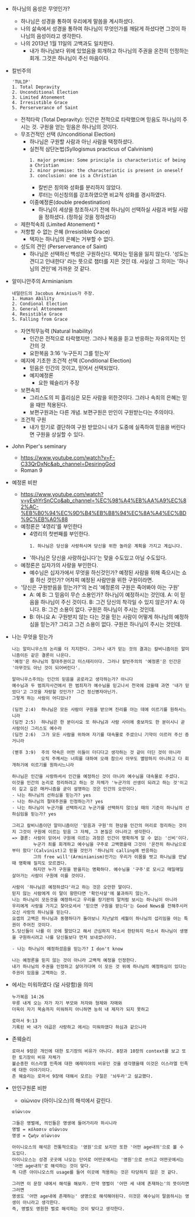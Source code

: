 * 하나님의 음성은 무엇인가?
  * 하나님은 성경을 통하여 우리에게 말씀을 계시하셨다.
  * 나의 삶속에서 성경을 통하여 하나님이 무엇인가를 깨닭게 하셨다면 그것이 하나님의 음성이라고 생각한다.
  * 나의 2013년 1월 11일의 고백과도 일치한다.
    * 내가 하나님보다 위에 있었음을 회개하고 하나님의 주권을 온전히 인정하는 회개. 그것은 하나님이 주신 마음이다.
* 칼빈주의
  ```
  'TULIP'
  1. Total Depravity
  2. Unconditional Election
  3. Limited Atonement
  4. Irresistible Grace
  5. Perserverance of Saint
  ```
  * 전적타락 (Total Depravity): 인간은 전적으로 타락했으며 믿음도 하나님이 주시는 것. 구원을 얻는 믿음은 하나님의 것이다.
  * 무조건적인 선택 (Unconditional Election)
    * 하나님은 구원할 사람과 아닌 사람을 택정하셨다.
    * 실천적 삼단논법(Syllogismus practicus of Calvinism)
      ```
      1. major premise: Some principle is characteristic of being a Christian
      2. minor premise: the characteristic is present in oneself
      3. conclusion: one is a Christian
      ```
      * 칼빈은 칭의와 성화를 분리하지 않았다.
      * 루터는 이신칭의를 강조하였으면 비교적 성화를 경시하였다.
    * 이중예정론(double predestination)
      * 하나님이 세상을 창조하시기 전에 하나님이 선택하실 사람과 버릴 사람을 정하셨다. (정하실 것을 정하셨다)
  * 제한적속죄 (Limited Atonement)
    * 
  * 저항할 수 없는 은혜 (Irresistible Grace)
     * 택자는 하나님의 은혜는 거부할 수 없다.
  * 성도의 견인 (Perserverance of Saint)
    * 하나님은 선택하신 백성은 구원하신다. 택자는 믿음을 잃지 않는다. '성도는 견디고 인내한다' 라는 뜻으로 챕터를 지은 것인 데.
      사실상 그 의미는 '하나님의 견인'에 가까운 것 같다.
* 알미니안주의 Arminianism
  ```
  네덜란드의 Jacobus Arminius가 주장.
  1. Human Ability
  2. Condional Election
  3. General Attonement
  4. Resistible Grace
  5. Falling from Grace
  ```
  * 자연적무능력 (Natural Inability)
    * 인간은 전적으로 타락했지만. 그러나 복음을 듣고 반응하는 자유의지는 인간의 것
    * 요한복음 3:16 '누구든지 그를 믿는자'
  * 예지에 기초한 조건적 선택 (Conditional Election)
    * 믿음은 인간의 것이고, 믿어서 선택되었다.
    * 예지예정론
      * 요한 웨슬리가 주장
  * 보편속죄
    * 그리스도의 피 흘리심은 모든 사람을 위한것이다. 그러나 속죄의 은혜는 믿을 때만 적용된다.
    * 보편구원과는 다른 개념. 보편구원은 만인이 구원받는다는 주의이다.
  * 조건적 구원
    * 내가 믿기로 결단하여 구원 받았으니 내가 도중에 실족하여 믿음을 버린다면 구원을 상실할 수 있다.
      
* John Piper's seminary
  * https://www.youtube.com/watch?v=F-C33QrDxNc&ab_channel=DesiringGod
  * Roman 9
* 예정론 비판
  * https://www.youtube.com/watch?v=yEshYrSnCCo&ab_channel=%EC%98%A4%EB%AA%A9%EC%82%AC-%EB%B0%94%EC%9D%B4%EB%B8%94%EC%8A%A4%EC%BD%9C%EB%A0%88
  * 예정론은 '4영리'를 부인한다
    * 4영리의 첫번째를 부인한다.
      ```
      1. 하나님은 당신을 사랑하시며 당신을 위한 놀라운 계획을 가지고 계십니다.
      ```
    * '하나님은 당신을 사랑하십니다'는 맞을 수도있고 아닐 수도있다.
  * 예정론은 십자가의 사랑을 부인한다.
    * 예수님은 십자가에서 무엇을 하신것인가? 예정된 사람을 위해 죽으시는 쇼를 하신 것인가? 어차피 예정된 사람만을 위한 구원이라면.
  * '당신은 구원받음을 믿는가?'의 논리 '예정론의 구원은 죽어봐야 아는 구원'
    * A: 예
      B: 그 믿음이 무슨 소용인가? 하나님이 예정하시는 것인데.
      A: 이 믿음을 하나님이 주신 것이다.
      B: 그건 당신의 착각일 수 있지 않은가?
      A: 아니다.
      B: 그건 소용이 없다. 구원은 하나님이 주시는 것인데.
    * B: 아니요
      A: 구원받지 않는 다는 것을 믿는 사람이 어떻게 하나님의 예정하심을 믿는가? 그리고 그건 소용이 없다. 구원은 하나님이 주시는 것인데.
* 나는 무엇을 믿는가
  ```
  나는 알미니우스의 논리를 더 지지한다. 그러나 내가 믿는 것의 결과는 칼비니즘이든 알미니즘이든 같은 결론이 나온다.
  '예정'은 하나님의 절대주권이고 미스테리이다. 그러나 칼빈주의의 '예정론'은 인간은 '아무것도 아닌 것이 되어버린다'.
  
  알마니우스주의는 인간의 믿음을 공로라고 생각하는가? 아니다
  예수님과 두 범죄자사건에서 한 범죄자가 예수님을 믿고나서 천국에 갔을때 과연 '내가 믿었다'고 그것을 자랑할 것인가? 그건 정신병자아닌가.
  그렇게 하는 사람이 어디있나?
  
  (딤전 2:4)	하나님은 모든 사람이 구원을 받으며 진리를 아는 데에 이르기를 원하시느니라
  (딤전 2:5)	하나님은 한 분이시요 또 하나님과 사람 사이에 중보자도 한 분이시니 곧 사람이신 그리스도 예수라
  (딤전 2:6)	그가 모든 사람을 위하여 자기를 대속물로 주셨으니 기약이 이르러 주신 증거니라
  
  (벧후 3:9)  주의 약속은 어떤 이들이 더디다고 생각하는 것 같이 더딘 것이 아니라
             오직 주께서는 너희를 대하여 오래 참으사 아무도 멸망하지 아니하고 다 회개하기에 이르기를 원하시느니라

  하나님은 인간을 사랑하셔서 인간을 예정하신 것이 아니라 예수님을 대속물로 주셨다.
  이것을 인간의 논리로 정리하려고 하는 것 자체가 '누군가의 선생이 되려고 하는 것'이고 이 깊고 깊은 매커니즘을 굳이 설명하는 것은 인간의 오만이다.
  - 나는 하나님의 선하심을 믿는가? yes
  - 나는 하나님의 절대주권을 인정하는가? yes
  - 나는 하나님이 누군가를 선택하시고 누군가를 선택하지 않으실 때의 기준이 하나님의 선하심임을 믿는가? yes
  
  그리고 칼비니즘이던 알미니즘이던 '믿음과 구원'의 현상을 인간의 머리로 정리하는 것이지 그것이 구원에 이르는 믿음 그 자체, 그 본질은 아니라고 생각한다.
  => 결론: 사람이 믿어서 구원에 이르는 과정은 인간이 명확하게 알 수 없는 '신비'이다.
          누군가 죄를 회개하고 예수님을 구주로 고백했을때 그것이 '온전히 하나님으로부터 왔다'(Calvinist)고 믿을 것인가 '하나님의 calling에 반응하는
          그의 free will'(Arminianism)인가는 우리가 이몸을 벗고 하나님을 만날때 명확해 질지도 모르겠다.
          하지만 누가 구원을 받을지는 명확하다. 예수님을 '구주'로 모시고 매일매일 살아가는 사람이 구원에 이를 것이다.
               
  사람이 '하나님은 예정하셨다'라고 하는 것은 오만한 말이다.
  믿지 않는 사람에게 이 말이 향한다면 '확인사살'에 불과하지 않는가.
  나는 하나님이 모든것을 예정하시고 우리를 장기판의 말처럼 보시는 하나님이 아니라
  우리에게 사랑을 가지고 찾아오셔서 '믿으면 구원을 받는다'는 Good News를 전해주시러 오신 사랑의 하나님을 믿는다.
  요셉의 고백은 하나님과 동행하다가 돌아보니 지난날의 세월이 하나님의 섭리임을 아는 특권이 주어진 것이다.
  5.당신들이 나를 이 곳에 팔았다고 해서 근심하지 마소서 한탄하지 마소서 하나님이 생명을 구원하시려고 나를 당신들보다 먼저 보내셨나이다.
 
  - 나는 하나님이 예정하셨음을 믿는가? I don't know
  
  나는 예정론을 믿지 않는 것이 아니라 고백적 예정을 인정한다.
  내가 하나님의 주권을 인정하고 살아가다며 이 모든 것 위에 하나님의 예정하심이 있다는 주권이 있음을 고백하는 것.
  ```
* 에서는 미워하였다 (덜 사랑함)을 의미
  ```
  누가복음 14:26
  무릇 내게 오는 자가 자기 부모와 처자와 형제와 자매와
  더욱이 자기 목숨까지 미워하지 아니하면 능히 내 제자가 되지 못하고

  로마서 9:13
  기록된 바 내가 야곱은 사랑하고 에서는 미워하였다 하심과 같으니라
  ```
* 존웨슬리
  ```
  로마서 9장은 개인에 대한 토기장의 비유가 아니다. 8장과 10장의 context를 보고 또한 토기장이 비유 자체가
  불순종한 이스라엘 민족에 대한 예레미야의 비유인 것을 생각했을때 이것은 이스라엘 민족에 대한 이야기이다.
  존 웨슬리는 로마서 9장에 대해서 모르는 구절은 '놔두라'고 설교했다.
  ```
  
* 만인구원론 비판
  * αἰώνιον (아이니오스)의 해석에서 갈린다.
  ```
  αἰώνιον
  
  그들은 영벌에, 의인들은 영생에 들어가리라 하시니라
  영벌 = κόλασιν αἰώνιον
  영생 = ζωὴν αἰώνιον
  
  아이니오스의 해석은 전통적으로는 '영원'으로 보지만 또한 '어떤 age내의'으로 볼 수 도있다.
  아이니오스는 성경 곳곳에 나오는 단어로 어떤곳에서는 '영원'으로 쓰이고 어떤곳에서는 '어떤 age내의'로 해석하는 것이 맞다.
  즉 다른 아이니오스의 usage를 들어 이곳에 적용하는 것은 타당하지 않은 것 같다.
  
  그러면 이 문장 내에서 해석을 해보자. 만약 영벌이 '어떤 세 내에 존재하는'의 뜻이라면 그러면
  영생도 '어떤 age내에 존재하는' 생명으로 해석해야된다. 이것은 예수님이 말씀하시는 영생이 아니라고 생각한다.
  즉, 영벌도 영원한 벌로 해석하는 것이 맞다고 생각한다.
  ```
   
